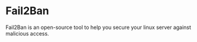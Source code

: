 # Fail2Ban

Fail2Ban is an open-source tool to help you secure your linux server against malicious access.
